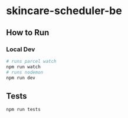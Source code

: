 # skincare-scheduler-be

## How to Run

### Local Dev

```bash
# runs parcel watch
npm run watch
# runs nodemon
npm run dev
```

## Tests

```
npm run tests
```
